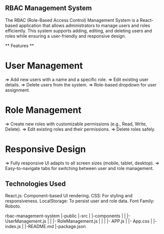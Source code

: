 ## RBAC Management System ##

The RBAC (Role-Based Access Control) Management System is a React-based application that allows administrators to manage users and roles efficiently. This system supports adding, editing, and deleting users and roles while ensuring a user-friendly and responsive design.

** Features **
# User Management #
=> Add new users with a name and a specific role.
=> Edit existing user details.
=> Delete users from the system.
=> Role-based dropdown for user assignment.

# Role Management #
=> Create new roles with customizable permissions (e.g., Read, Write, Delete).
=> Edit existing roles and their permissions.
=> Delete roles safely.

# Responsive Design #
=> Fully responsive UI adapts to all screen sizes (mobile, tablet, desktop).
=> Easy-to-navigate tabs for switching between user and role management.


## Technologies Used ##
React.js: Component-based UI rendering.
CSS: For styling and responsiveness.
LocalStorage: To persist user and role data.
Font Family: Roboto.



rbac-management-system
|-public
|-src
|  |-components
|  |    |- UserManagement.js
|  |    |- RoleManagement.js
|  |
|  |- APP.js
|  |- App.css
|  |- index.js
|
|-README.md
|-package.json
